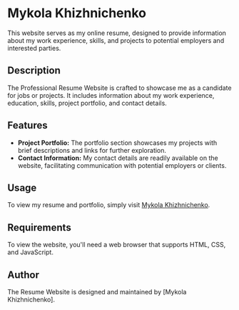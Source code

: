 # Mykola Khizhnichenko

This website serves as my online resume, designed to provide information about my work experience, skills, and projects to potential employers and interested parties.

## Description

The Professional Resume Website is crafted to showcase me as a candidate for jobs or projects. It includes information about my work experience, education, skills, project portfolio, and contact details.

## Features

- **Project Portfolio:** The portfolio section showcases my projects with brief descriptions and links for further exploration.
- **Contact Information:** My contact details are readily available on the website, facilitating communication with potential employers or clients.

## Usage

To view my resume and portfolio, simply visit [Mykola Khizhnichenko](https://piepixpaw.github.io/nick-khizh/).

## Requirements

To view the website, you'll need a web browser that supports HTML, CSS, and JavaScript.

## Author

The Resume Website is designed and maintained by [Mykola Khizhnichenko].

